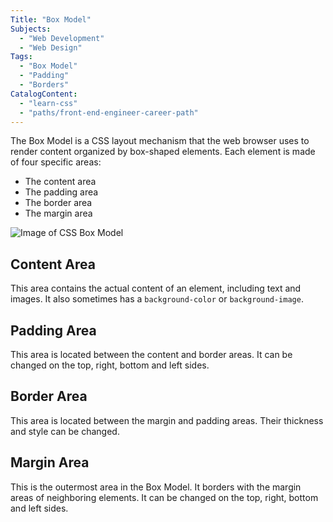 ```yaml
---
Title: "Box Model"
Subjects:
  - "Web Development"
  - "Web Design"
Tags:
  - "Box Model"
  - "Padding"
  - "Borders"
CatalogContent:
  - "learn-css"
  - "paths/front-end-engineer-career-path"
---
```


The Box Model is a CSS layout mechanism that the web browser uses to render content organized by box-shaped elements. Each element is made of four specific areas: 

* The content area
* The padding area
* The border area
* The margin area

![Image of CSS Box Model](https://raw.githubusercontent.com/Codecademy/docs/84b30e08c4e13e1a4304a678ef8cafa48b9ad94d/media/css-box-model.svg)

## Content Area

This area contains the actual content of an element, including text and images. It also sometimes has a `background-color` or `background-image`.

## Padding Area

This area is located between the content and border areas. It can be changed on the top, right, bottom and left sides. 

## Border Area

This area is located between the margin and padding areas. Their thickness and style can be changed. 

## Margin Area

This is the outermost area in the Box Model. It borders with the margin areas of neighboring elements. It can be changed on the top, right, bottom and left sides. 
